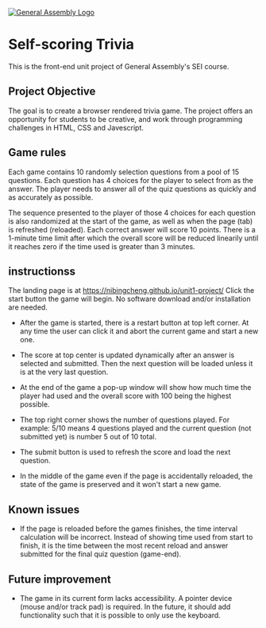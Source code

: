 [![General Assembly Logo](https://camo.githubusercontent.com/1a91b05b8f4d44b5bbfb83abac2b0996d8e26c92/687474703a2f2f692e696d6775722e636f6d2f6b6538555354712e706e67)](https://generalassemb.ly/education/web-development-immersive)

# Self-scoring Trivia

This is the front-end unit project of General Assembly's SEI course.

## Project Objective 

The goal is to create a browser rendered trivia game. The project offers an opportunity for
students to be creative, and work through programming challenges in HTML, CSS and Javescript.

## Game rules

Each game contains 10 randomly selection questions from a pool of 15 questions. Each question
has 4 choices for the player to select from as the answer. The player needs to answer all of
the quiz questions as quickly and as accurately as possible. 

The sequence presented to the player of those 4 choices for each question is also randomized at
the start of the game, as well as when the page (tab) is refreshed (reloaded). Each correct answer 
will score 10 points. There is a 1-minute time limit after which the overall score will be reduced 
linearily until it reaches zero if the time used is greater than 3 minutes. 

## instructionss

The landing page is at https://nibingcheng.github.io/unit1-project/
Click the start button the game will begin. No software download and/or installation are needed. 

- After the game is started, there is a restart button at top left corner. At any time the user can 
  click it and abort the current game and start a new one.
  
- The score at top center is updated dynamically after an answer is selected and submitted. Then the 
  next question will be loaded unless it is at the very last question. 
  
- At the end of the game a pop-up window will show how much time the player had used and the overall 
  score with 100 being the highest possible.

- The top right corner shows the number of questions played. For example: 5/10 means 4 questions played
  and the current question (not submitted yet) is number 5 out of 10 total.

- The submit button is used to refresh the score and load the next question.

- In the middle of the game even if the page is accidentally reloaded, the state of the game is 
  preserved and it won't start a new game.  

## Known issues

- If the page is reloaded before the games finishes, the time interval calculation will be incorrect. 
  Instead of showing time used from start to finish, it is the time between the most recent reload and 
  answer submitted for the final quiz question (game-end).

## Future improvement

- The game in its current form lacks accessibility. A pointer device (mouse and/or track pad) is required.
  In the future, it should add functionality such that it is possible to only use the keyboard.    
